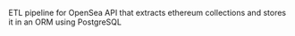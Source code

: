 ETL pipeline for OpenSea API that extracts ethereum collections and stores it in an ORM using PostgreSQL
